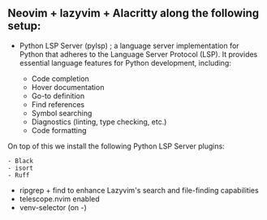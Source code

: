 ## Neovim + lazyvim + Alacritty along the following setup:


- Python LSP Server (pylsp) ; a language server implementation for Python that adheres  to the Language Server Protocol (LSP). It provides essential language features for Python development, including:

    - Code completion
    - Hover documentation
    - Go-to definition
    - Find references
    - Symbol searching
    - Diagnostics (linting, type checking, etc.)
    - Code formatting
 
On top of this we install the following Python LSP Server plugins:

    - Black
    - isort
    - Ruff

- ripgrep + find to enhance Lazyvim's search and file-finding capabilities
- telescope.nvim enabled
- venv-selector (on <leader>-<cv>)


